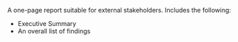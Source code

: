 A one-page report suitable for external stakeholders. Includes the following:<ul><li>Executive Summary</li><li>An overall list of findings</li></ul>
